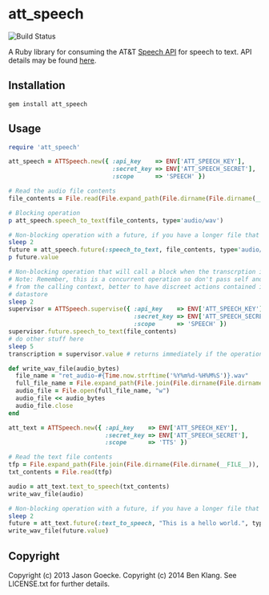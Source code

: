 # att_speech

![Build Status](https://secure.travis-ci.org/jsgoecke/att_speech.png)

A Ruby library for consuming the AT&T [Speech API](https://developer.att.com/developer/apiDetailPage.jsp?passedItemId=10700023) for speech to text. API details may be found [here](https://developer.att.com/developer/basicTemplate.jsp?passedItemId=13100102&api=Speech&version=3).

## Installation

```
gem install att_speech
```

## Usage

```ruby
require 'att_speech'

att_speech = ATTSpeech.new({ :api_key    => ENV['ATT_SPEECH_KEY'],
                             :secret_key => ENV['ATT_SPEECH_SECRET'],
                             :scope      => 'SPEECH' })

# Read the audio file contents
file_contents = File.read(File.expand_path(File.dirname(File.dirname(__FILE__))) + "/bostonSeltics.wav")

# Blocking operation
p att_speech.speech_to_text(file_contents, type='audio/wav')

# Non-blocking operation with a future, if you have a longer file that requires more processing time
sleep 2
future = att_speech.future(:speech_to_text, file_contents, type='audio/wav')
p future.value

# Non-blocking operation that will call a block when the transcrption is returned
# Note: Remember, this is a concurrent operation so don't pass self and avoid mutable objects in the block
# from the calling context, better to have discreet actions contained in the block, such as inserting in a
# datastore
sleep 2
supervisor = ATTSpeech.supervise({ :api_key    => ENV['ATT_SPEECH_KEY'],
                                   :secret_key => ENV['ATT_SPEECH_SECRET'],
                                   :scope      => 'SPEECH' })
supervisor.future.speech_to_text(file_contents)
# do other stuff here
sleep 5
transcription = supervisor.value # returns immediately if the operation is complete, otherwise blocks until the value is ready

def write_wav_file(audio_bytes)
  file_name = "ret_audio-#{Time.now.strftime('%Y%m%d-%H%M%S')}.wav"
  full_file_name = File.expand_path(File.join(File.dirname(File.dirname(__FILE__)), 'examples', file_name))
  audio_file = File.open(full_file_name, "w")
  audio_file << audio_bytes
  audio_file.close
end

att_text = ATTSpeech.new({ :api_key    => ENV['ATT_SPEECH_KEY'],
                           :secret_key => ENV['ATT_SPEECH_SECRET'],
                           :scope      => 'TTS' })

# Read the text file contents
tfp = File.expand_path(File.join(File.dirname(File.dirname(__FILE__)), 'examples', 'helloWorld.txt'))
txt_contents = File.read(tfp)

audio = att_text.text_to_speech(txt_contents)
write_wav_file(audio)

# Non-blocking operation with a future, if you have a longer file that requires more processing time
sleep 2
future = att_text.future(:text_to_speech, "This is a hello world.", type='text/plain')
write_wav_file(future.value)
```

## Copyright

Copyright (c) 2013 Jason Goecke.
Copyright (c) 2014 Ben Klang.
See LICENSE.txt for further details.
